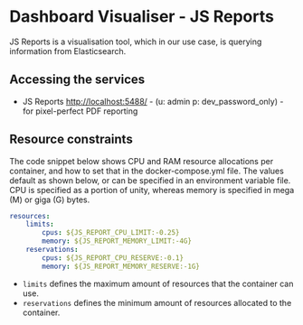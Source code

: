 # Dashboard Visualiser - JS Reports

JS Reports is a visualisation tool, which in our use case, is querying information from Elasticsearch.

## Accessing the services

- JS Reports <http://localhost:5488/> - (u: admin p: dev_password_only) - for pixel-perfect PDF reporting

## Resource constraints

The code snippet below shows CPU and RAM resource allocations per container, and how to set that in the docker-compose.yml file. The values default as shown below, or can be specified in an environment variable file. CPU is specified as a portion of unity, whereas memory is specified in mega (M) or giga (G) bytes.

```yml
resources:
    limits:
        cpus: ${JS_REPORT_CPU_LIMIT:-0.25}
        memory: ${JS_REPORT_MEMORY_LIMIT:-4G}
    reservations:
        cpus: ${JS_REPORT_CPU_RESERVE:-0.1}
        memory: ${JS_REPORT_MEMORY_RESERVE:-1G}
```
- `limits` defines the maximum amount of resources that the container can use.
- `reservations` defines the minimum amount of resources allocated to the container.
